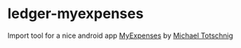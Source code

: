 ledger-myexpenses
=================

Import tool for a nice android app [MyExpenses](https://github.com/mtotschnig/MyExpenses) by [Michael Totschnig](http://michael.totschnig.org)
